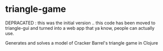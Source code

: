 # triangle-game

DEPRACATED :
this was the initial version .. this code has been moved to triangle-gui and turned into a web app that ya know, people can actually use.

Generates and solves a model of Cracker Barrel's triangle game in Clojure
